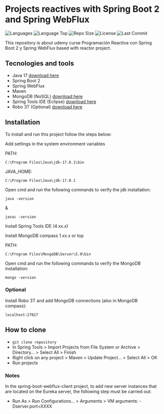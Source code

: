 # Projects reactives with Spring Boot 2 and Spring WebFlux

![Languages](https://img.shields.io/github/languages/count/johnreyes96/udemy-spring-boot-webflux-reactive-programming?style=plastic)
![Language Top](https://img.shields.io/github/languages/top/johnreyes96/udemy-spring-boot-webflux-reactive-programming?style=plastic)
![Repo Size](https://img.shields.io/github/repo-size/johnreyes96/udemy-spring-boot-webflux-reactive-programming?style=plastic)
![License](https://img.shields.io/github/license/johnreyes96/udemy-spring-boot-webflux-reactive-programming?style=plastic)
![Last Commit](https://img.shields.io/github/last-commit/johnreyes96/udemy-spring-boot-webflux-reactive-programming?style=plastic)

This repository is about udemy curse Programación Reactiva con Spring Boot 2 y Spring WebFlux based with reactor project.

## Tecnologies and tools
* Java 17 [download here](https://www.oracle.com/java/technologies/downloads/#jdk17-windows)
* Spring Boot 2
* Spring WebFlux
* Maven
* MongoDB (NoSQL) [download here](https://www.mongodb.com/try/download/community)
* Spring Tools IDE (Eclipse) [download here](https://spring.io/tools)
* Robo 3T (Optional) [download here](https://robomongo.org/)

## Installation
To install and run this project follow the steps below:

Add settings in the system environment variables

PATH:

```
C:\Program Files\Java\jdk-17.0.1\bin
```

JAVA_HOME:

```
C:\Program Files\Java\jdk-17.0.1
```

Open cmd and run the following commands to verify the jdk installation:
```
java -version
```
&
```
javac -version
```

Install Spring Tools IDE (4.xx.x)

Install MongoDB compass 1.xx.x or top

PATH:

```
C:\Program Files\MongoDB\Server\5.0\bin
```

Open cmd and run the following commands to verify the MongoDB installation:

```
mongo -version
```

### Optional

Install Robo 3T and add MongoDB connections (also in MongoDB compass):

```
localhost:27017
```

## How to clone
* ```git clone repository```
* In Spring Tools > Import Projects from File System or Archive > Directory... > Select All > Finish
* Right click on any project > Maven > Update Project... > Select All > OK
* Run projects

### Notes
In the spring-boot-webflux-client project, to add new server instances that are located on the Eureka server, the following step must be carried out:

* Run As > Run Configurations... > Arguments > VM arguments: -Dserver.port=XXXX
